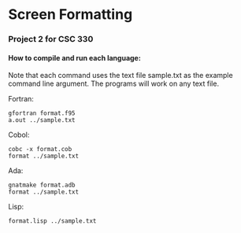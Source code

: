 # Screen Formatting

### Project 2 for CSC 330

#### How to compile and run each language:
Note that each command uses the text file sample.txt as the example command line argument.
The programs will work on any text file.

Fortran:
```
gfortran format.f95
a.out ../sample.txt
```

Cobol:
```
cobc -x format.cob
format ../sample.txt
```

Ada:
```
gnatmake format.adb
format ../sample.txt
```

Lisp:
```
format.lisp ../sample.txt
```
